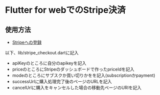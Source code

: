 # Flutter for webでのStripe決済

## 使用方法
* [Stripeへの登録](https://stripe.com/jp)

以下、lib/stripe_checkout.dartに記入
* apiKeyのところに自分のapikeyを記入
* priceのところにStripeのダッシュボードで作ったpriceIdを記入
* modeのところにサブスクか買い切りかをを記入(subscriptionかpayment)
* successUrlに購入処理完了後のページのURLを記入
* cancelUrlに購入をキャンセルした場合の移動先ページのURlを記入
